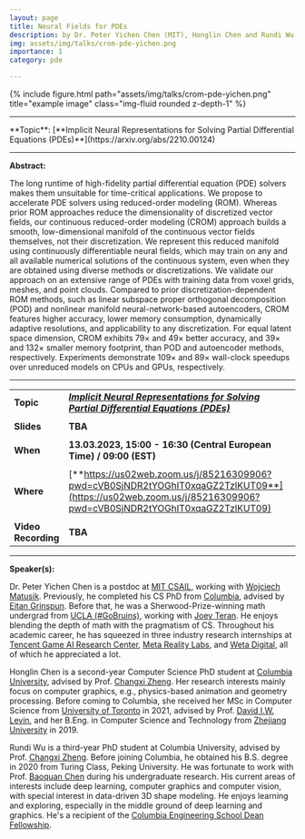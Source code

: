 ```yaml
---
layout: page
title: Neural Fields for PDEs
description: by Dr. Peter Yichen Chen (MIT), Honglin Chen and Rundi Wu (Columbia).
img: assets/img/talks/crom-pde-yichen.png
importance: 1
category: pde

---
```




<div class="row">
    <div class="col-sm mt-3 mt-md-0">
        {% include figure.html path="assets/img/talks/crom-pde-yichen.png" title="example image" class="img-fluid rounded z-depth-1" %}
    </div>
</div>



<hr>
**Topic**:  [**Implicit Neural Representations for Solving Partial Differential Equations (PDEs)**](https://arxiv.org/abs/2210.00124)


<hr>

**Abstract:**  

 The long runtime of high-fidelity partial differential equation (PDE) solvers makes them unsuitable for time-critical applications. We propose to accelerate PDE solvers using reduced-order modeling (ROM). Whereas prior ROM approaches reduce the dimensionality of discretized vector fields, our continuous reduced-order modeling (CROM) approach builds a smooth, low-dimensional manifold of the continuous vector fields themselves, not their discretization. We represent this reduced manifold using continuously differentiable neural fields, which may train on any and all available numerical solutions of the continuous system, even when they are obtained using diverse methods or discretizations. We validate our approach on an extensive range of PDEs with training data from voxel grids, meshes, and point clouds. Compared to prior discretization-dependent ROM methods, such as linear subspace proper orthogonal decomposition (POD) and nonlinear manifold neural-network-based autoencoders, CROM features higher accuracy, lower memory consumption, dynamically adaptive resolutions, and applicability to any discretization. For equal latent space dimension, CROM exhibits 79× and 49× better accuracy, and 39× and 132× smaller memory footprint, than POD and autoencoder methods, respectively. Experiments demonstrate 109× and 89× wall-clock speedups over unreduced models on CPUs and GPUs, respectively.

<hr>


|                     |                                                              |
| ------------------- | ------------------------------------------------------------ |
| **Topic**           | [***Implicit Neural Representations for Solving Partial Differential Equations (PDEs)***](https://arxiv.org/abs/2210.00124) |
|                     |                                                              |
| **Slides**          | **TBA**                                                      |
|                     |                                                              |
| **When**            | **13.03.2023, 15:00 - 16:30 (Central European Time) / 09:00 (EST)** |
|                     |                                                              |
| **Where**           | [**https://us02web.zoom.us/j/85216309906?pwd=cVB0SjNDR2tYOGhIT0xqaGZ2TzlKUT09**](https://us02web.zoom.us/j/85216309906?pwd=cVB0SjNDR2tYOGhIT0xqaGZ2TzlKUT09) |
|                     |                                                              |
| **Video Recording** | **TBA**                                                      |


<hr>

**Speaker(s):**


Dr. Peter Yichen Chen is a postdoc at [MIT CSAIL](https://www.csail.mit.edu/), working with [Wojciech Matusik](https://cdfg.mit.edu/wojciech). Previously, he completed his CS PhD from [Columbia](https://www.columbia.edu/), advised by [Eitan Grinspun](https://www.dgp.toronto.edu/~eitan/). Before that, he was a Sherwood-Prize-winning math undergrad from [UCLA (#GoBruins)](https://www.ucla.edu/), working with [Joey Teran](http://www.math.ucla.edu/~jteran/). He enjoys blending the depth of math with the pragmatism of CS. Throughout his academic career, he has squeezed in three industry research internships at [Tencent Game AI Research Center](https://careers.tencent.com/en-us/home.html), [Meta Reality Labs](https://research.fb.com/category/augmented-reality-virtual-reality/), and [Weta Digital](https://www.wetafx.co.nz/), all of which he appreciated a lot.

Honglin Chen is a second-year Computer Science PhD student at [Columbia University](https://www.columbia.edu/), advised by Prof. [Changxi Zheng](http://www.cs.columbia.edu/~cxz/). Her research interests mainly focus on computer graphics, e.g., physics-based animation and geometry processing. Before coming to Columbia, she received her MSc in Computer Science from [University of Toronto](https://www.utoronto.ca/) in 2021, advised by Prof. [David I.W. Levin](https://www.cs.toronto.edu/~diwlevin/), and her B.Eng. in Computer Science and Technology from [Zhejiang University](http://www.zju.edu.cn/english/) in 2019.

Rundi Wu is a third-year PhD student at Columbia University, advised by Prof. [Changxi Zheng](http://www.cs.columbia.edu/~cxz/index.htm). Before joining Columbia, he obtained his B.S. degree in 2020 from Turing Class, Peking University. He was fortunate to work with Prof. [Baoquan Chen](http://cfcs.pku.edu.cn/baoquan/) during his undergraduate research. His current areas of interests include deep learning, computer graphics and computer vision, with special interest in data-driven 3D shape modeling. He enjoys learning and exploring, especially in the middle ground of deep learning and graphics. He's a recipient of the [Columbia Engineering School Dean Fellowship](https://www.cs.columbia.edu/2020/students-with-fellowships-2020/).


